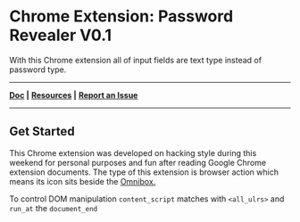 # Chrome Extension: Password Revealer V0.1
With this Chrome extension all of input fields are text type instead of password type.

---
**[Doc]() |**
**[Resources](https://github.com/alireza-saberi/chromeExtension_passwordRevealer) |**
**[Report an Issue](https://github.com/alireza-saberi/chromeExtension_passwordRevealer/issues)**

---

## Get Started
This Chrome extension was developed on hacking style during this weekend for personal purposes and fun after reading Google Chrome extension documents.
The type of this extension is browser action which means its icon sits beside the [Omnibox.](!)

To control DOM manipulation `content_script` matches with `<all_ulrs>` and `run_at` the `document_end`

